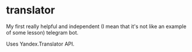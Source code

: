 # translator

My first really helpful and independent (I mean that it's not like an example of some lesson) telegram bot.

Uses Yandex.Translator API.
